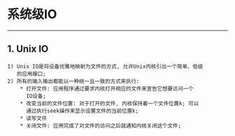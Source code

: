 # **系统级IO**
***


## **1. Unix IO**
    1) Unix IO是将设备优雅地映射为文件的方式, 允许Unix内核引出一个简单、低级
       的应用接口;
    2) 所有的输入输出都能以一种统一且一致的方式来执行:
        * 打开文件: 应用程序通过要求内核打开相应的文件来宣告它想要访问一个
          IO设备;
        * 改变当前的文件位置: 对于打开的文件, 内核保持着一个文件位置k; 可以
          通过执行seek操作来显示设置文件的当前位置k;
        * 读写文件
        * 关闭文件: 应用完成了对文件的访问之后就通知内核关闭这个文件;
